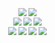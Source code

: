 <div align="center">
  <img src="https://github-readme-stats-eight-weld-87.vercel.app/api?username=zbee&cache_seconds=86400&custom_title=GitHub%20Stats&count_private=true&show_icons=true&line_height=24&hide_border=true&bg_color=24273a&text_color=cad3f5&icon_color=c6a0f6&title_color=b7bdf8" />
  <img src="https://github-readme-stats-eight-weld-87.vercel.app/api/top-langs/?username=zbee&layout=compact&langs_count=8&hide_border=true&card_width=275&hide=hack,procfile,cmake&size_weight=0.6&count_weight=0.4&bg_color=24273a&text_color=cad3f5&icon_color=c6a0f6&title_color=b7bdf8" />
</div>

<div align="center">
  <img src="https://img.shields.io/badge/ide-IntelliJ-informational?style=for-the-badge&logo=intellij-idea&logoColor=c6a0f6&color=b7bdf8&labelColor=24273a&cacheSeconds=604800" />
  <img src="https://img.shields.io/badge/cloud-Heroku-informational?style=for-the-badge&logo=heroku&logoColor=c6a0f6&color=b7bdf8&labelColor=24273a&cacheSeconds=604800" />
  <img src="https://img.shields.io/badge/cloud-AWS-informational?style=for-the-badge&logo=amazonecs&logoColor=c6a0f6&color=b7bdf8&labelColor=24273a&cacheSeconds=604800" />
</div>

<div align="center">
  <img src="https://img.shields.io/badge/lang-c%23-informational?style=for-the-badge&logo=.net&logoColor=c6a0f6&color=b7bdf8&labelColor=24273a&cacheSeconds=604800" />
  <img src="https://img.shields.io/badge/lang-python-informational?style=for-the-badge&logo=python&logoColor=c6a0f6&color=b7bdf8&labelColor=24273a&cacheSeconds=604800" />
  <img src="https://img.shields.io/badge/lang-c%2B%2B-informational?style=for-the-badge&logo=cplusplus&logoColor=c6a0f6&color=b7bdf8&labelColor=24273a&cacheSeconds=604800" />
  <img src="https://img.shields.io/badge/lang-php-informational?style=for-the-badge&logo=php&logoColor=c6a0f6&color=b7bdf8&labelColor=24273a&cacheSeconds=604800" />
</div>
